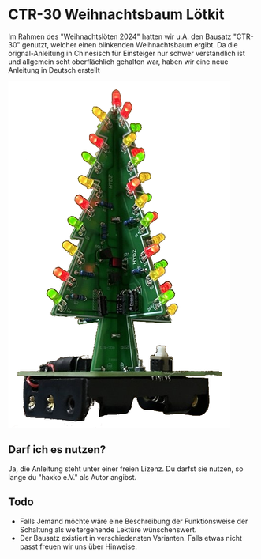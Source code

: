 # CTR-30 Weihnachtsbaum Lötkit

Im Rahmen des "Weihnachtslöten 2024" hatten wir u.A. den Bausatz "CTR-30" genutzt, welcher einen blinkenden Weihnachtsbaum ergibt. Da die orignal-Anleitung in Chinesisch für Einsteiger nur schwer verständlich ist und allgemein seht oberflächlich gehalten war, haben wir eine neue Anleitung in Deutsch erstellt

![Foto eines Weihnachtsbaums aus Platinen mit LEDs](https://github.com/haxko/ctr30-manual/blob/main/tree.png?raw=true)

## Darf ich es nutzen?

Ja, die Anleitung steht unter einer freien Lizenz. Du darfst sie nutzen, so lange du "haxko e.V." als Autor angibst.

## Todo

* Falls Jemand möchte wäre eine Beschreibung der Funktionsweise der Schaltung als weitergehende Lektüre wünschenswert.
* Der Bausatz existiert in verschiedensten Varianten. Falls etwas nicht passt freuen wir uns über Hinweise.
